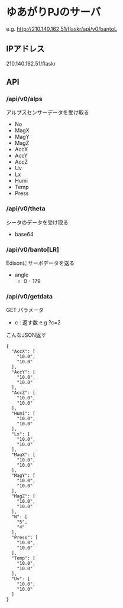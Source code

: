# ゆあがりPJのサーバ

e.g. http://210.140.162.51/flaskr/api/v0/bantoL

## IPアドレス
 210.140.162.51/flaskr

## API
### /api/v0/alps

アルプスセンサーデータを受け取る

+ No 
+ MagX
+ MagY
+ MagZ
+ AccX
+ AccY
+ AccZ
+ Uv
+ Lx
+ Humi
+ Temp
+ Press

### /api/v0/theta

シータのデータを受け取る

+ base64

### /api/v0/banto[LR]
Edisonにサーボデータを送る


+ angle
  - 0 - 179

### /api/v0/getdata
GET パラメータ
- c : 返す数 e.g ?c=2


こんなJSON返す

```
{
  "AccX": [
    "10.0", 
    "10.0"
  ], 
  "AccY": [
    "10.0", 
    "10.0"
  ], 
  "AccZ": [
    "10.0", 
    "10.0"
  ], 
  "Humi": [
    "10.0", 
    "10.0"
  ], 
  "Lx": [
    "10.0", 
    "10.0"
  ], 
  "MagX": [
    "10.0", 
    "10.0"
  ], 
  "MagY": [
    "10.0", 
    "10.0"
  ], 
  "MagZ": [
    "10.0", 
    "10.0"
  ], 
  "N": [
    "5", 
    "4"
  ], 
  "Press": [
    "10.0", 
    "10.0"
  ], 
  "Temp": [
    "10.0", 
    "10.0"
  ], 
  "Uv": [
    "10.0", 
    "10.0"
  ]
}
```

